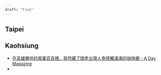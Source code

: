 ```yaml
---
draft: "true"
---
```


## Taipei


## Kaohsiung

- [在高雄鹽埕的廢棄百貨裡，竟然藏了間老台灣人會感觸滿滿的咖啡廳 - A Day Magazine](https://www.adaymag.com/2024/02/23/house-of-takao-ginza.html)
- 